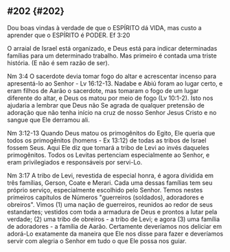 ## #202 {#202}

Dou boas vindas à verdade de que o ESPÍRITO dá VIDA, mas custo a aprender que o ESPÍRITO é PODER. Ef 3:20

O arraial de Israel está organizado, e Deus está para indicar determinadas famílias para um determinado trabalho. Mas primeiro é contada uma triste história. (E não é sem razão de ser).

Nm 3:4 O sacerdote devia tomar fogo do altar e acrescentar incenso para apresentá-lo ao Senhor - Lv 16:12-13\. Nadabe e Abiú foram ao lugar certo, e eram filhos de Aarão o sacerdote, mas tomaram o fogo de um lugar diferente do altar, e Deus os matou por meio de fogo (Lv 10:1-2). Isto nos ajudaria a lembrar que Deus não Se agrada de qualquer pretensão de adoração que não tenha início na cruz de nosso Senhor Jesus Cristo e no sangue que Ele derramou ali.

Nm 3:12-13 Quando Deus matou os primogênitos do Egito, Ele queria que todos os primogênitos (homens - Ex 13:12) de todas as tribos de Israel fossem Seus. Aqui Ele diz que tomará a tribo de Levi ao invés daqueles primogênitos. Todos os Levitas pertenciam especialmente ao Senhor, e eram privilegiados e responsáveis por servi-Lo.

Nm 3:17 A tribo de Levi, revestida de especial honra, é agora dividida em três famílias, Gerson, Coate e Merari. Cada uma dessas famílias tem seu próprio serviço, especialmente escolhido pelo Senhor. Temos nestes primeiros capítulos de Números &quot;guerreiros (soldados), adoradores e obreiros&quot;. Vimos (1) uma nação de guerreiros, reunidos ao redor de seus estandartes; vestidos com toda a armadura de Deus e prontos a lutar pela verdade; (2) uma tribo de obreiros - a tribo de Levi; e agora (3) uma família de adoradores - a família de Aarão. Certamente deveríamos nos deliciar em adorá-Lo exatamente da maneira que Ele nos disse para fazer e deveríamos servir com alegria o Senhor em tudo o que Ele possa nos guiar.